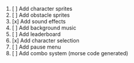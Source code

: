 1. [ ] Add character sprites
2. [ ] Add obstacle sprites
3. [x] Add sound effects
4. [ ] Add background music
5. [ ] Add leaderboard
6. [x] Add character selection
7. [ ] Add pause menu
8. [ ] Add combo system (morse code generated)